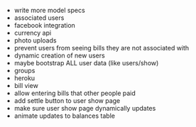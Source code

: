 - write more model specs
- associated users
- facebook integration
- currency api
- photo uploads
- prevent users from seeing bills they are not associated with
- dynamic creation of new users
- maybe bootstrap ALL user data (like users/show)
- groups
- heroku
- bill view
- allow entering bills that other people paid
- add settle button to user show page
- make sure user show page dynamically updates
- animate updates to balances table